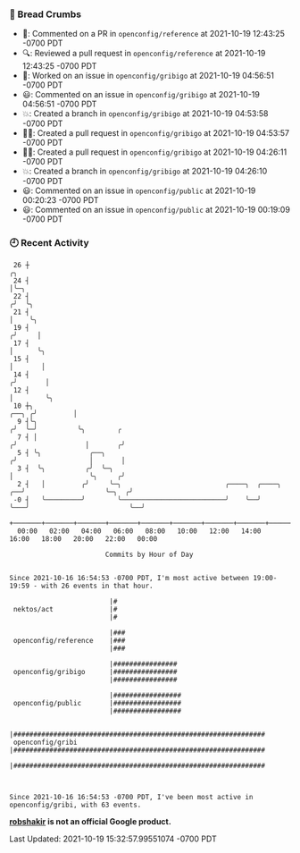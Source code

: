 ### 🍞 Bread Crumbs

 * 💬: Commented on a PR in  `openconfig/reference` at 2021-10-19 12:43:25 -0700 PDT
 * 🔍: Reviewed a pull request in  `openconfig/reference` at 2021-10-19 12:43:25 -0700 PDT
 * 👀: Worked on an issue in `openconfig/gribigo` at 2021-10-19 04:56:51 -0700 PDT
 * 😃: Commented on an issue in `openconfig/gribigo` at 2021-10-19 04:56:51 -0700 PDT
 * 💥: Created a branch in `openconfig/gribigo` at 2021-10-19 04:53:58 -0700 PDT
 * ✍🏼: Created a pull request in `openconfig/gribigo` at 2021-10-19 04:53:57 -0700 PDT
 * ✍🏼: Created a pull request in `openconfig/gribigo` at 2021-10-19 04:26:11 -0700 PDT
 * 💥: Created a branch in `openconfig/gribigo` at 2021-10-19 04:26:10 -0700 PDT
 * 😃: Commented on an issue in `openconfig/public` at 2021-10-19 00:20:23 -0700 PDT
 * 😃: Commented on an issue in `openconfig/public` at 2021-10-19 00:19:09 -0700 PDT

### 🕘 Recent Activity
```
 26 ┼                                                                                 ╭╮
 24 ┤                                                                                 │╰─╮
 22 ┤                                                                                ╭╯  ╰╮
 21 ┤                                                                                │    ╰╮
 19 ┤                                                                               ╭╯     │
 17 ┤                                                                               │      ╰╮
 15 ┤                                                                               │       │
 14 ┤                                                                              ╭╯       │
 12 ┤                                                                              │        ╰╮
 10 ┼╮                                                                       ╭──╮ ╭╯         │
  9 ┤╰╮                                                                     ╭╯  ╰─╯          ╰╮        ╭
  7 ┤ │                                                                    ╭╯                 │       ╭╯
  5 ┤ ╰╮            ╭──╮                                                  ╭╯                  │       │
  3 ┤  ╰╮          ╭╯  ╰─╮                                                │                   ╰╮     ╭╯
  2 ┤   │         ╭╯     ╰─╮                          ╭────╮  ╭────╮   ╭──╯                    ╰─╮  ╭╯
 -0 ┤   ╰─────────╯        ╰──────────────────────────╯    ╰──╯    ╰───╯                         ╰──╯
    +───────+───────+───────+───────+───────+───────+───────+───────+───────+───────+───────+───────+────
  00:00   02:00   04:00   06:00   08:00   10:00   12:00   14:00   16:00   18:00   20:00   22:00   00:00   

						Commits by Hour of Day


Since 2021-10-16 16:54:53 -0700 PDT, I'm most active between 19:00-19:59 - with 26 events in that hour.

```



```
                         |#
 nektos/act              |#
                         |#

                         |###
 openconfig/reference    |###
                         |###

                         |################
 openconfig/gribigo      |################
                         |################

                         |#################
 openconfig/public       |#################
                         |#################

                         |###############################################################
 openconfig/gribi        |###############################################################
                         |###############################################################



Since 2021-10-16 16:54:53 -0700 PDT, I've been most active in openconfig/gribi, with 63 events.

```
**[robshakir](mailto:robjs@google.com) is not an official Google product.**  


Last Updated: 2021-10-19 15:32:57.99551074 -0700 PDT
